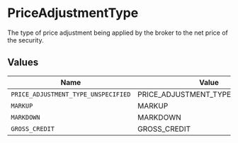 # PriceAdjustmentType

The type of price adjustment being applied by the broker to the net price of the security.


## Values

| Name                                | Value                               |
| ----------------------------------- | ----------------------------------- |
| `PRICE_ADJUSTMENT_TYPE_UNSPECIFIED` | PRICE_ADJUSTMENT_TYPE_UNSPECIFIED   |
| `MARKUP`                            | MARKUP                              |
| `MARKDOWN`                          | MARKDOWN                            |
| `GROSS_CREDIT`                      | GROSS_CREDIT                        |
